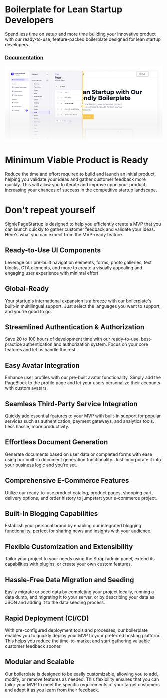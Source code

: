 # Boilerplate for Lean Startup Developers

Spend less time on setup and more time building your innovative product with our ready-to-use, feature-packed boilerplate designed for lean startup developers.

### [Documentation](https://sps-lite-documentation.singlepagestartup.com/)

![preview](./documentation/docs/introduction/img/preview.jpg)

# Minimum Viable Product is Ready

Reduce the time and effort required to build and launch an initial product, helping you validate your ideas and gather customer feedback more quickly. This will allow you to iterate and improve upon your product, increasing your chances of success in the competitive startup landscape.

# Don't repeat yourself

SignlePageStartup is designed to help you efficiently create a MVP that you can launch quickly to gather customer feedback and validate your ideas. Here's what you can expect from the MVP-ready feature.

## Ready-to-Use UI Components

Leverage our pre-built navigation elements, forms, photo galleries, text blocks, CTA elements, and more to create a visually appealing and engaging user experience with minimal effort.

## Global-Ready

Your startup's international expansion is a breeze with our boilerplate's built-in multilingual support. Just select the languages you want to support, and you're good to go.

## Streamlined Authentication & Authorization

Save 20 to 100 hours of development time with our ready-to-use, best-practice authentication and authorization system. Focus on your core features and let us handle the rest.

## Easy Avatar Integration

Enhance user profiles with our pre-built avatar functionality. Simply add the PageBlock to the profile page and let your users personalize their accounts with custom avatars.

## Seamless Third-Party Service Integration

Quickly add essential features to your MVP with built-in support for popular services such as authentication, payment gateways, and analytics tools. Less hassle, more productivity.

## Effortless Document Generation

Generate documents based on user data or completed forms with ease using our built-in document generation functionality. Just incorporate it into your business logic and you're set.

## Comprehensive E-Commerce Features

Utilize our ready-to-use product catalog, product pages, shopping cart, delivery options, and order history to jumpstart your e-commerce project.

## Built-In Blogging Capabilities

Establish your personal brand by enabling our integrated blogging functionality, perfect for sharing news and insights with your audience.

## Flexible Customization and Extensibility

Tailor your project to your needs using the Strapi admin panel, extend its capabilities with plugins, or create your own custom features.

## Hassle-Free Data Migration and Seeding

Easily migrate or seed data by completing your project locally, running a data dump, and migrating it to your server, or by describing your data as JSON and adding it to the data seeding process.

## Rapid Deployment (CI/CD)

With pre-configured deployment tools and processes, our boilerplate enables you to quickly deploy your MVP to your preferred hosting platform. This helps you reduce the time-to-market and start gathering valuable customer feedback sooner.

## Modular and Scalable

Our boilerplate is designed to be easily customizable, allowing you to add, modify, or remove features as needed. This flexibility ensures that you can tailor your MVP to meet the specific requirements of your target customers and adapt it as you learn from their feedback.

<!-- Test comment -->